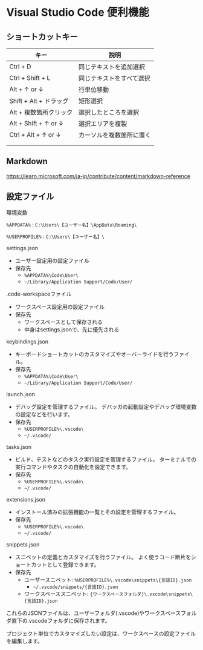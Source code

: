 # Visual Studio Code 便利機能

## ショートカットキー

| キー | 説明 |
| ---- | ---- |
| Ctrl + D | 同じテキストを追加選択 |
| Ctrl + Shift + L | 同じテキストをすべて選択 |
| Alt + ↑ or ↓ | 行単位移動 |
| Shift + Alt + ドラッグ | 矩形選択 |
| Alt + 複数箇所クリック | 選択したところを選択 |
| Alt + Shift + ↑ or ↓ | 選択エリアを複製 |
| Ctrl + Alt + ↑ or ↓ | カーソルを複数箇所に置く |
|  |  |
|  |  |

## Markdown

https://learn.microsoft.com/ja-jp/contribute/content/markdown-reference

## 設定ファイル

環境変数

`%APPDATA%` : `C:\Users\【ユーザー名】\AppData\Roaming\`

`%USERPROFILE%` : `C:\Users\【ユーザー名】\`

settings.json
- ユーザー設定用の設定ファイル
- 保存先
  - `%APPDATA%\Code\User\`
  - `~/Library/Application Support/Code/User/`

.code-workspaceファイル
- ワークスペース設定用の設定ファイル
- 保存先
  - ワークスペースとして保存される
  - 中身はsettings.jsonで、先に優先される

keybindings.json
- キーボードショートカットのカスタマイズやオーバーライドを行うファイル。
- 保存先
  - `%APPDATA%\Code\User\`
  - `~/Library/Application Support/Code/User/`

launch.json
- デバッグ設定を管理するファイル。  デバッガの起動設定やデバッグ環境変数の設定などを行います。
- 保存先
  - `%USERPROFILE%\.vscode\`
  - `~/.vscode/`

tasks.json
- ビルド、テストなどのタスク実行設定を管理するファイル。  ターミナルでの実行コマンドやタスクの自動化を設定できます。
- 保存先
  - `%USERPROFILE%\.vscode\`
  - `~/.vscode/`

extensions.json
- インストール済みの拡張機能の一覧とその設定を管理するファイル。
- 保存先
  - `%USERPROFILE%\.vscode\`
  - `~/.vscode/`

snippets.json
- スニペットの定義とカスタマイズを行うファイル。  よく使うコード断片をショートカットとして登録できます。
- 保存先
  - ユーザースニペット: `%USERPROFILE%\.vscode\snippets\{言語ID}.json`
    - `~/.vscode/snippets/{言語ID}.json`
  - ワークスペーススニペット: `{ワークスペースフォルダ}\.vscode\snippets\{言語ID}.json`

これらのJSONファイルは、ユーザーフォルダ(.vscode)やワークスペースフォルダ直下の.vscodeフォルダに保存されます。

プロジェクト単位でカスタマイズしたい設定は、ワークスペースの設定ファイルを編集します。